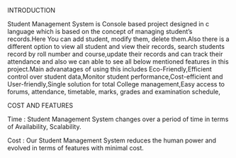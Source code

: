  INTRODUCTION
 
 
 Student Management System is Console based project designed in c language which is based on the concept of managing student’s records.Here You can add student, modify them, delete them.Also there is a different option to view all student and view their records, search students record by roll number and course,update their records and can track their attendance and also we can able to see all below mentioned features in this project.Main advanatages of using this includes Eco-Friendly,Efficient control over student data,Monitor student performance,Cost-efficient and User-friendly,Single solution for total College management,Easy access to forums, attendance, timetable, marks, grades and examination schedule,
 
 
 COST AND FEATURES
 
 Time : Student Management System changes over a period of time in terms of Availability, Scalability.
 
 
Cost : Our Student Management System reduces the human power and evolved in terms of features with minimal cost.
